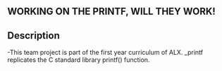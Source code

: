 **WORKING ON THE PRINTF, WILL THEY WORK!**
---

**Description**
---
-This team project is part of the first year curriculum of ALX. _printf replicates the C standard library printf() function.
